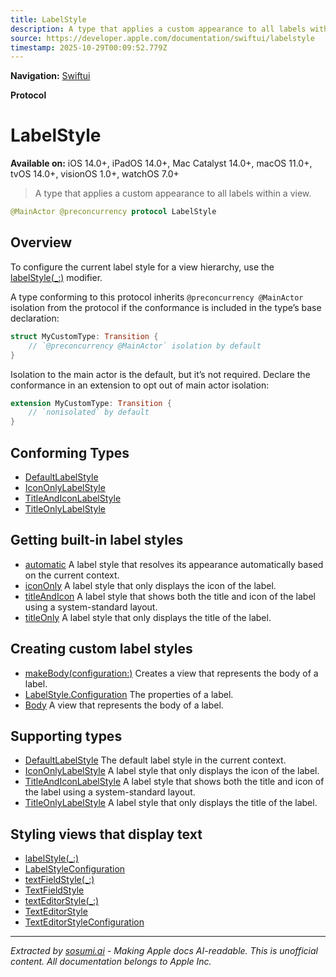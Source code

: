 ```yaml
---
title: LabelStyle
description: A type that applies a custom appearance to all labels within a view.
source: https://developer.apple.com/documentation/swiftui/labelstyle
timestamp: 2025-10-29T00:09:52.779Z
---
```


**Navigation:** [Swiftui](/documentation/swiftui)

**Protocol**

# LabelStyle

**Available on:** iOS 14.0+, iPadOS 14.0+, Mac Catalyst 14.0+, macOS 11.0+, tvOS 14.0+, visionOS 1.0+, watchOS 7.0+

> A type that applies a custom appearance to all labels within a view.

```swift
@MainActor @preconcurrency protocol LabelStyle
```

## Overview

To configure the current label style for a view hierarchy, use the [labelStyle(_:)](/documentation/swiftui/view/labelstyle(_:)) modifier.

A type conforming to this protocol inherits `@preconcurrency @MainActor` isolation from the protocol if the conformance is included in the type’s base declaration:

```swift
struct MyCustomType: Transition {
    // `@preconcurrency @MainActor` isolation by default
}
```

Isolation to the main actor is the default, but it’s not required. Declare the conformance in an extension to opt out of main actor isolation:

```swift
extension MyCustomType: Transition {
    // `nonisolated` by default
}
```

## Conforming Types

- [DefaultLabelStyle](/documentation/swiftui/defaultlabelstyle)
- [IconOnlyLabelStyle](/documentation/swiftui/icononlylabelstyle)
- [TitleAndIconLabelStyle](/documentation/swiftui/titleandiconlabelstyle)
- [TitleOnlyLabelStyle](/documentation/swiftui/titleonlylabelstyle)

## Getting built-in label styles

- [automatic](/documentation/swiftui/labelstyle/automatic) A label style that resolves its appearance automatically based on the current context.
- [iconOnly](/documentation/swiftui/labelstyle/icononly) A label style that only displays the icon of the label.
- [titleAndIcon](/documentation/swiftui/labelstyle/titleandicon) A label style that shows both the title and icon of the label using a system-standard layout.
- [titleOnly](/documentation/swiftui/labelstyle/titleonly) A label style that only displays the title of the label.

## Creating custom label styles

- [makeBody(configuration:)](/documentation/swiftui/labelstyle/makebody(configuration:)) Creates a view that represents the body of a label.
- [LabelStyle.Configuration](/documentation/swiftui/labelstyle/configuration) The properties of a label.
- [Body](/documentation/swiftui/labelstyle/body) A view that represents the body of a label.

## Supporting types

- [DefaultLabelStyle](/documentation/swiftui/defaultlabelstyle) The default label style in the current context.
- [IconOnlyLabelStyle](/documentation/swiftui/icononlylabelstyle) A label style that only displays the icon of the label.
- [TitleAndIconLabelStyle](/documentation/swiftui/titleandiconlabelstyle) A label style that shows both the title and icon of the label using a system-standard layout.
- [TitleOnlyLabelStyle](/documentation/swiftui/titleonlylabelstyle) A label style that only displays the title of the label.

## Styling views that display text

- [labelStyle(_:)](/documentation/swiftui/view/labelstyle(_:))
- [LabelStyleConfiguration](/documentation/swiftui/labelstyleconfiguration)
- [textFieldStyle(_:)](/documentation/swiftui/view/textfieldstyle(_:))
- [TextFieldStyle](/documentation/swiftui/textfieldstyle)
- [textEditorStyle(_:)](/documentation/swiftui/view/texteditorstyle(_:))
- [TextEditorStyle](/documentation/swiftui/texteditorstyle)
- [TextEditorStyleConfiguration](/documentation/swiftui/texteditorstyleconfiguration)

---

*Extracted by [sosumi.ai](https://sosumi.ai) - Making Apple docs AI-readable.*
*This is unofficial content. All documentation belongs to Apple Inc.*
